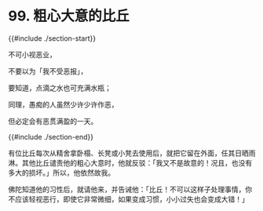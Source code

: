 # 99. 粗心大意的比丘
{{#include ./section-start}}

不可小视恶业，

不要以为「我不受恶报」，

要知道，点滴之水也可充满水瓶；

同理，愚痴的人虽然少许少许作恶，

但必定会有恶贯满盈的一天。

{{#include ./section-end}}

有位比丘每次从精舍拿卧榻、长凳或小凳去使用后，就把它留在外面，任其日晒雨淋。其他比丘谴责他的粗心大意时，他就反驳：「我又不是故意的！况且，也没有多大的损坏。」所以，他依然故我。

佛陀知道他的习性后，就请他来，并告诫他：「比丘！不可以这样子处理事情，你不应该轻视恶行，即使它非常微细，如果变成习惯，小小过失也会变成大错！」

